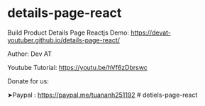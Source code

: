 # details-page-react
Build Product Details Page Reactjs
Demo: https://devat-youtuber.github.io/details-page-react/

Author: Dev AT

Youtube Tutorial: https://youtu.be/hVf6zDbrswc

Donate for us:

➤Paypal : https://paypal.me/tuananh251192
#   d e t i e l s - p a g e - r e a c t  
 